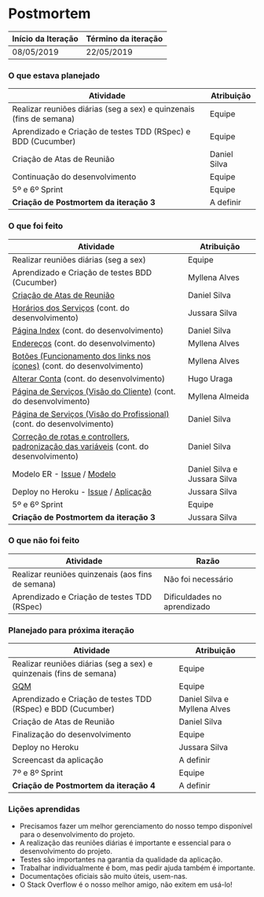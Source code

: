 # Postmortem

Início da Iteração | Término da iteração
------------------ | -------------------
08/05/2019         | 22/05/2019


### O que estava planejado
| Atividade                                                           | Atribuição           |
| ------------------------------------------------------------------- | -------------------- |
| Realizar reuniões diárias (seg a sex) e quinzenais (fins de semana) | Equipe               |
| Aprendizado e Criação de testes TDD (RSpec) e BDD (Cucumber)        | Equipe               |
| Criação de Atas de Reunião                                          | Daniel Silva         |
| Continuação do desenvolvimento                                      | Equipe               |
| 5º e 6º Sprint                                                      | Equipe               |
| **Criação de Postmortem da iteração 3**                             | A definir            |


### O que foi feito
| Atividade                                                                                                                                  | Atribuição      |
| ------------------------------------------------------------------------------------------------------------------------------------------ | --------------- |
| Realizar reuniões diárias (seg a sex)                                                                                                      | Equipe          |
| Aprendizado e Criação de testes BDD (Cucumber)                                                                                             | Myllena Alves   |
| [Criação de Atas de Reunião](https://github.com/hugouraga/Iggle/tree/master/%23docs/Itera%C3%A7%C3%A3o%203/Atas%20de%20Reuni%C3%A3o)       | Daniel Silva    |
| [Horários dos Serviços](https://github.com/hugouraga/Iggle/issues/22) (cont. do desenvolvimento)                                       | Jussara Silva   |
| [Página Index](https://github.com/hugouraga/Iggle/issues/27) (cont. do desenvolvimento)                                                | Daniel Silva    |
| [Endereços](https://github.com/hugouraga/Iggle/issues/28) (cont. do desenvolvimento)                                                   | Myllena Alves   |
| [Botões (Funcionamento dos links nos ícones)](https://github.com/hugouraga/Iggle/issues/29) (cont. do desenvolvimento)                 | Myllena Alves   |
| [Alterar Conta](https://github.com/hugouraga/Iggle/issues/30) (cont. do desenvolvimento)                                               | Hugo Uraga      |
| [Página de Serviços (Visão do Cliente)](https://github.com/hugouraga/Iggle/issues/31) (cont. do desenvolvimento)                       | Myllena Almeida |
| [Página de Serviços (Visão do Profissional)](https://github.com/hugouraga/Iggle/issues/26) (cont. do desenvolvimento) | Daniel Silva |
| [Correção de rotas e controllers, padronização das variáveis](https://github.com/hugouraga/Iggle/issues/32) (cont. do desenvolvimento) | Daniel Silva    |
| Modelo ER - [Issue](https://github.com/hugouraga/Iggle/issues/34) / [Modelo](https://github.com/hugouraga/Iggle/blob/master/%23docs/Itera%C3%A7%C3%A3o%203/Modelo%20ER.png)                                                                                                | Daniel Silva e Jussara Silva |
| Deploy no Heroku - [Issue](https://github.com/hugouraga/Iggle/issues/35) / [Aplicação](http://iggle-app.herokuapp.com/)                                                     | Jussara Silva   |
| 5º e 6º Sprint                                                                                                                             | Equipe          |
| **Criação de Postmortem da iteração 3**                                                                                                    |Jussara Silva    |

### O que não foi feito
| Atividade                                         | Razão                       |
| ------------------------------------------------- | --------------------------- |
| Realizar reuniões quinzenais (aos fins de semana) | Não foi necessário          |
| Aprendizado e Criação de testes TDD (RSpec)       | Dificuldades no aprendizado |


### Planejado para próxima iteração
| Atividade                                                           | Atribuição                   |
| ------------------------------------------------------------------- | ---------------------------- |
| Realizar reuniões diárias (seg a sex) e quinzenais (fins de semana) | Equipe                       |
| [GQM](https://github.com/hugouraga/Iggle/issues/33)                 | Equipe                       |
| Aprendizado e Criação de testes TDD (RSpec) e BDD (Cucumber)        | Daniel Silva e Myllena Alves |
| Criação de Atas de Reunião                                          | Daniel Silva                 |
| Finalização do desenvolvimento                                      | Equipe                       |
| Deploy no Heroku                                                    | Jussara Silva                |
| Screencast da aplicação                                             | A definir                    |
| 7º e 8º Sprint                                                      | Equipe                       |
| **Criação de Postmortem da iteração 4**                             | A definir                    |

### Lições aprendidas
- Precisamos fazer um melhor gerenciamento do nosso tempo disponível para o desenvolvimento do projeto.
- A realização das reuniões diárias é importante e essencial para o desenvolvimento do projeto.
- Testes são importantes na garantia da qualidade da aplicação.
- Trabalhar individualmente é bom, mas pedir ajuda também é importante.
- Documentações oficiais são muito úteis, usem-nas. 
- O Stack Overflow é o nosso melhor amigo, não exitem em usá-lo!
